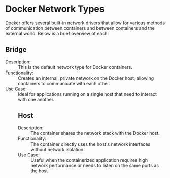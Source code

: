 # Docker Network Types

Docker offers several built-in network drivers that allow for various methods of communication between containers and between containers and the external world. Below is a brief overview of each:

## Bridge
<dl>
  <dt>Description:<dt> 
    <dd>This is the default network type for Docker containers.<dd>
  <dt>Functionality:<dt> 
    <dd>Creates an internal, private network on the Docker host, allowing containers to communicate with each other.<dd>
  <dt>Use Case:<dt>
    <dd>Ideal for applications running on a single host that need to interact with one another.<dd>
<dl>

## Host
<dl>
  <dt>Description:<dt>
    <dd>The container shares the network stack with the Docker host.<dd>
  <dt>Functionality:<dt>
    <dd>The container directly uses the host's network interfaces without network isolation.<dd>
  <dt>Use Case:<dt>
    <dd>Useful when the containerized application requires high network performance or needs to listen on the same ports as the host<dd>
<dl>